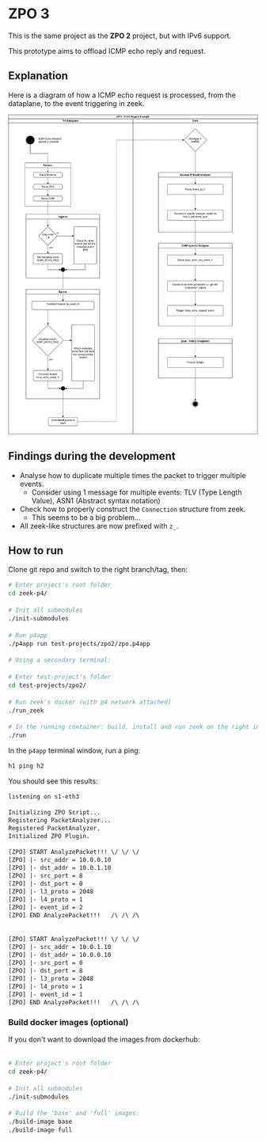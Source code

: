 # ZPO 3

This is the same project as the **ZPO 2** project, but with IPv6 support.

This prototype aims to offload ICMP echo reply and request.

## Explanation

Here is a diagram of how a ICMP echo request is processed, from the dataplane, to the event
triggering in zeek.

![](icmp_echo_req.jpg "ICMP Echo Request Lifecycle")

## Findings during the development

- Analyse how to duplicate multiple times the packet to trigger multiple events.
    - Consider using 1 message for multiple events: TLV (Type Length Value), ASN1 (Abstract syntax notation)
- Check how to properly construct the `Connection` structure from zeek.
    - This seems to be a big problem...
- All zeek-like structures are now prefixed with `z_`.

## How to run

Clone git repo and switch to the right branch/tag, then:

```bash
# Enter project's root folder
cd zeek-p4/

# Init all submodules
./init-submodules

# Run p4app
./p4app run test-projects/zpo2/zpo.p4app

# Using a secondary terminal:

# Enter test-project's folder
cd test-projects/zpo2/

# Run zeek's docker (with p4 network attached)
./run_zeek

# In the running container: build, install and run zeek on the right interface
./run
```

In the `p4app` terminal window, run a ping:

```bash
h1 ping h2
```

You should see this results:

```
listening on s1-eth3

Initializing ZPO Script...
Registering PacketAnalyzer...
Registered PacketAnalyzer.
Initialized ZPO Plugin.

[ZPO] START AnalyzePacket!!! \/ \/ \/
[ZPO] |- src_addr = 10.0.0.10
[ZPO] |- dst_addr = 10.0.1.10
[ZPO] |- src_port = 8
[ZPO] |- dst_port = 0
[ZPO] |- l3_proto = 2048
[ZPO] |- l4_proto = 1
[ZPO] |- event_id = 2
[ZPO] END AnalyzePacket!!!   /\ /\ /\


[ZPO] START AnalyzePacket!!! \/ \/ \/
[ZPO] |- src_addr = 10.0.1.10
[ZPO] |- dst_addr = 10.0.0.10
[ZPO] |- src_port = 0
[ZPO] |- dst_port = 8
[ZPO] |- l3_proto = 2048
[ZPO] |- l4_proto = 1
[ZPO] |- event_id = 1
[ZPO] END AnalyzePacket!!!   /\ /\ /\
```

### Build docker images (optional)

If you don't want to download the images from dockerhub:

```bash

# Enter project's root folder
cd zeek-p4/

# Init all submodules
./init-submodules

# Build the 'base' and 'full' images:
./build-image base
./build-image full
```
